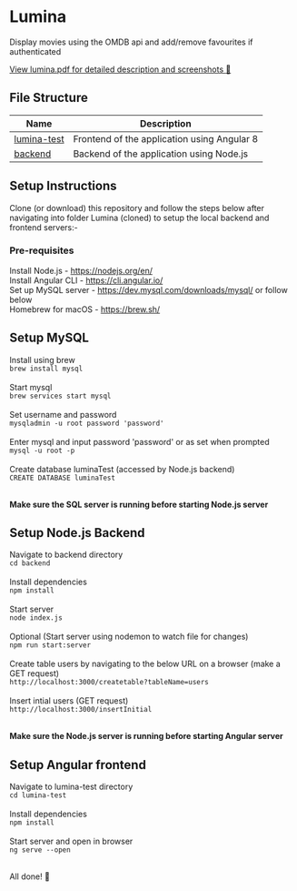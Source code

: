 # Lumina
Display movies using the OMDB api and add/remove favourites if authenticated

[View lumina.pdf for detailed description and screenshots :page_facing_up:](https://github.com/A7xSV/Lumina/blob/master/lumina.pdf)

## File Structure
|  Name  | Description |
|  ----- | ----------- |
| [lumina-test](https://github.com/A7xSV/Lumina/blob/master/lumina-test) | Frontend of the application using Angular 8 |
| [backend](https://github.com/A7xSV/Lumina/blob/master/backend) | Backend of the application using Node.js |

## Setup Instructions
Clone (or download) this repository and follow the steps below after navigating into folder Lumina (cloned) to setup the local backend and frontend servers:-

### Pre-requisites
Install Node.js - https://nodejs.org/en/ <br>
Install Angular CLI - https://cli.angular.io/ <br>
Set up MySQL server - https://dev.mysql.com/downloads/mysql/ or follow below <br>
Homebrew for macOS - https://brew.sh/ <br>

## Setup MySQL
Install using brew <br>
`brew install mysql` <br><br>
Start mysql <br>
`brew services start mysql` <br><br>
Set username and password <br>
`mysqladmin -u root password 'password'` <br><br>
Enter mysql and input password 'password' or as set when prompted <br>
`mysql -u root -p` <br><br>
Create database luminaTest (accessed by Node.js backend) <br>
`CREATE DATABASE luminaTest` <br><br>

<b>Make sure the SQL server is running before starting Node.js server</b>

## Setup Node.js Backend
Navigate to backend directory <br>
`cd backend` <br><br>
Install dependencies <br>
`npm install`<br><br>
Start server <br>
`node index.js` <br><br>
Optional (Start server using nodemon to watch file for changes) <br>
`npm run start:server` <br><br>
Create table users by navigating to the below URL on a browser (make a GET request) <br>
`http://localhost:3000/createtable?tableName=users` <br><br>
Insert intial users (GET request) <br>
`http://localhost:3000/insertInitial` <br><br>

<b>Make sure the Node.js server is running before starting Angular server</b>


## Setup Angular frontend
Navigate to lumina-test directory <br>
`cd lumina-test` <br><br>
Install dependencies <br>
`npm install`<br><br>
Start server and open in browser <br>
`ng serve --open`<br><br>

All done! :tada:
